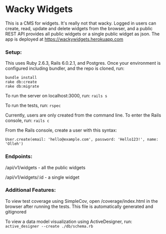 # Wacky Widgets

This is a CMS for widgets. It's really not that wacky. Logged in users can create, read, update and delete widgets from the browser, and a public REST API provides all public widgets or a single public widget as json. The app is deployed at https://wackywidgets.herokuapp.com

### Setup:

This uses Ruby 2.6.3, Rails 6.0.2.1, and Postgres. Once your environment is configured including bundler, and the repo is cloned, run:
```
bundle install
rake db:create
rake db:migrate
```

To run the server on localhost:3000, run:
`rails s`

To run the tests, run:
`rspec`

Currently, users are only created from the command line. To enter the Rails console, run:
`rails c`

From the Rails console, create a user with this syntax:

`User.create(email: 'hello@example.com', password: 'Hello123!', name: 'Olleh')`

### Endpoints:

/api/v1/widgets - all the public widgets

/api/v1/widgets/:id - a single widget

### Additional Features:

To view test coverage using SimpleCov, open /coverage/index.html in the browser after running the tests. This file is automatically generated and gitignored

To view a data model visualization using ActiveDesigner, run:
`active_designer --create ./db/schema.rb`
